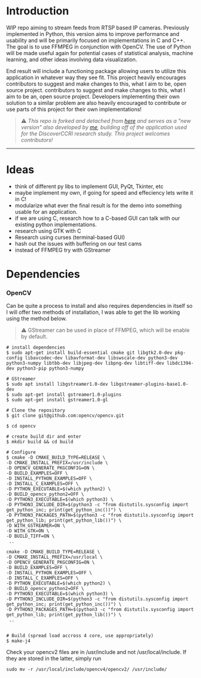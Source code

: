 # Introduction
WIP repo aiming to stream feeds from RTSP based IP
cameras. Previously implemented in Python, this 
version aims to improve performance and usability 
and will be primarily focused on implementations in
C and C++. The goal is to use FFMPEG in conjunction
with OpenCV. The use of Python will be made useful 
again for potential cases of statistical analysis, 
machine learning, and other ideas involving data
visualization. 

End result will include a functioning package allowing users to utilize 
this application in whatever way they see fit. This project heavily encourages
contributors to suggest and make changes to this, what I aim to be, open source 
project. 
contributors to suggest and make changes to this, what I aim to be an, open source 
project. Developers implementing their own solution to a similar problem are also
heavily encouraged to contribute or use parts of this project for their own
implementations!


> :warning: *This repo is forked and detached from [here](https://github.com/DiscoverCCRI/ip_cam) and serves
as a "new version" also developed by [me](https://github.com/akielaries), building off of the application
used for the DiscoverCCRI research study. This project welcomes contributors!*
---


# Ideas
- think of different py libs to implement GUI, PyQt, Tkinter, etc
- maybe implement my own, if going for speed and effeciency lets write it in C!
- modularize what ever the final result is for the demo into something usable
for an application. 
- if we are using C, research how to a C-based GUI can talk with our existing python
implementations.
- research using GTK with C
- Research using curses (terminal-based GUI)
- hash out the issues with buffering on our test cams
- instead of FFMPEG try with GStreamer

# Dependencies

### OpenCV
Can be quite a process to install and also requires dependencies in itself
so I will offer two methods of installation, I was able to get the lib 
working using the method below. 

> :warning: GStreamer can be used in place of FFMPEG, which will be enable by
default.

```
# install dependencies
$ sudo apt-get install build-essential cmake git libgtk2.0-dev pkg-config libavcodec-dev libavformat-dev libswscale-dev python3-dev python3-numpy libtbb-dev libjpeg-dev libpng-dev libtiff-dev libdc1394-dev python3-pip python3-numpy

# GStreamer
$ sudo apt install libgstreamer1.0-dev libgstreamer-plugins-base1.0-dev
$ sudo apt-get install gstreamer1.0-plugins
$ sudo apt-get install gstreamer1.0-gl

# Clone the repository
$ git clone git@github.com:opencv/opencv.git

$ cd opencv

# create build dir and enter
$ mkdir build && cd build

# Configure
$ cmake -D CMAKE_BUILD_TYPE=RELEASE \
-D CMAKE_INSTALL_PREFIX=/usr/include \
-D OPENCV_GENERATE_PKGCONFIG=ON \
-D BUILD_EXAMPLES=OFF \
-D INSTALL_PYTHON_EXAMPLES=OFF \
-D INSTALL_C_EXAMPLES=OFF \
-D PYTHON_EXECUTABLE=$(which python2) \
-D BUILD_opencv_python2=OFF \
-D PYTHON3_EXECUTABLE=$(which python3) \
-D PYTHON3_INCLUDE_DIR=$(python3 -c "from distutils.sysconfig import get_python_inc; print(get_python_inc())") \
-D PYTHON3_PACKAGES_PATH=$(python3 -c "from distutils.sysconfig import get_python_lib; print(get_python_lib())") \
-D WITH_GSTREAMER=ON \ 
-D WITH_GTK=ON \
-D BUILD_TIFF=ON \ 
 ..

cmake -D CMAKE_BUILD_TYPE=RELEASE \
-D CMAKE_INSTALL_PREFIX=/usr/local \
-D OPENCV_GENERATE_PKGCONFIG=ON \
-D BUILD_EXAMPLES=OFF \
-D INSTALL_PYTHON_EXAMPLES=OFF \
-D INSTALL_C_EXAMPLES=OFF \
-D PYTHON_EXECUTABLE=$(which python2) \
-D BUILD_opencv_python2=OFF \
-D PYTHON3_EXECUTABLE=$(which python3) \
-D PYTHON3_INCLUDE_DIR=$(python3 -c "from distutils.sysconfig import get_python_inc; print(get_python_inc())") \
-D PYTHON3_PACKAGES_PATH=$(python3 -c "from distutils.sysconfig import get_python_lib; print(get_python_lib())") \
 ..


# Build (spread load accross 4 core, use appropriately)
$ make-j4
```

Check your opencv2 files are in /usr/include and not
/usr/local/include. If they are stored in the latter, simply run 
```
sudo mv -r /usr/local/include/opencv4/opencv2/ /usr/include/
```
